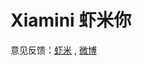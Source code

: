 ﻿Xiamini 虾米你
=======

意见反馈：[虾米](http://www.xiami.com/group/thread-detail/tid/898395) , [微博](http://weibo.com/musicunited)
